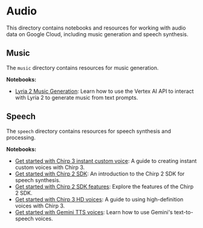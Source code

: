 # Audio

This directory contains notebooks and resources for working with audio data on Google Cloud, including music generation and speech synthesis.

## Music

The `music` directory contains resources for music generation.

**Notebooks:**

- [Lyria 2 Music Generation](music/getting-started/lyria2_music_generation.ipynb): Learn how to use the Vertex AI API to interact with Lyria 2 to generate music from text prompts.

## Speech

The `speech` directory contains resources for speech synthesis and processing.

**Notebooks:**

- [Get started with Chirp 3 instant custom voice](speech/getting-started/get_started_with_chirp3_instant_custom_voice.ipynb): A guide to creating instant custom voices with Chirp 3.
- [Get started with Chirp 2 SDK](speech/getting-started/get_started_with_chirp_2_sdk.ipynb): An introduction to the Chirp 2 SDK for speech synthesis.
- [Get started with Chirp 2 SDK features](speech/getting-started/get_started_with_chirp_2_sdk_features.ipynb): Explore the features of the Chirp 2 SDK.
- [Get started with Chirp 3 HD voices](speech/getting-started/get_started_with_chirp_3_hd_voices.ipynb): A guide to using high-definition voices with Chirp 3.
- [Get started with Gemini TTS voices](speech/getting-started/get_started_with_gemini_tts_voices.ipynb): Learn how to use Gemini's text-to-speech voices.
